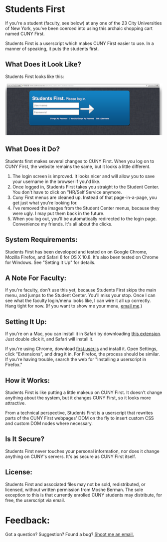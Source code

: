 Students First
=============

If you're a student (faculty, see below) at any one of the 23 City Universities of New York, you've been coerced into using this archaic shopping cart named CUNY First. 	

Students First is a userscript which makes CUNY First easier to use. In a manner of speaking, it puts the students first.

What Does it Look Like?
---

Students First looks like this: 

![Login page](./images/readme/demo.png)

What Does it Do?
---

Students first makes several changes to CUNY First. When you log on to CUNY First, the website remains the same, but it looks a little different.

1. The login screen is improved. It looks nicer and will allow you to save your username in the browser if you'd like.
2. Once logged in, Students First takes you straight to the Student Center. You don't have to click on "HR/Self Service anymore.
3. Cuny First menus are cleaned up. Instead of that page-in-a-page, you get just what you're looking for.
4. I've removed the images from the Student Center menus, because they were ugly. I may put them back in the future.
5. When you log out, you'll be automatically redirected to the login page. Convenience my friends. It's all about the clicks.

System Requirements:
---
Students First has been developed and tested on on Google Chrome, Mozilla Firefox, and Safari 6 for OS X 10.8. It's also been tested on Chrome for Windows. See "Setting It Up" for details.


A Note For Faculty:
---

If you're faculty, don't use this yet, because Students First skips the main menu, and jumps to the Student Center. You'll miss your stop. Once I can see what the faculty login/menu looks like, I can wire it all up correctly. Hang tight for now. (If you want to show me your menu, [email me](mailto:mosheberman@icloud.com).)

Setting It Up:
---

If you're on a Mac, you can install it in Safari by downloading [this extension](https://github.com/MosheBerman/StudentsFirst/blob/master/extensions/safari/output/StudentsFirst.safariextz?raw=true). Just double click it, and Safari will install it.

If you're using Chrome, download [first.user.js](https://raw.github.com/MosheBerman/StudentsFirst/master/first.user.js) and install it. Open Settings, click "Extensions", and drag it in. For Firefox, the process should be similar. If you're having trouble, search the web for "Installing a userscript in Firefox."

How it Works:
---
Students First is like putting a little makeup on CUNY First. It doesn't change anything about the system, but it changes CUNY First, so it looks more attractive. 

From a technical perspective, Students First is a userscript that rewrites parts of the CUNY First webpages' DOM on the fly to insert custom CSS and custom DOM nodes where necessary.

Is It Secure?
---

Students First never touches your personal information, nor does it change anything on CUNY's servers. It's as secure as CUNY First itself.


License:
---
Students First and associated files may not be sold, redistributed, or licensed, without written permission from Moshe Berman. The sole exception to this is that currently enrolled CUNY students may distribute, for free, the userscript via email. 

Feedback:
===
Got a question? Suggestion? Found a bug? [Shoot me an email.](mailto:mosheberman@icloud.com)